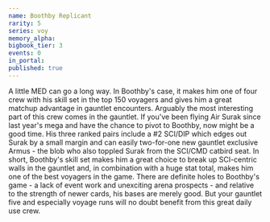 ```yaml
---
name: Boothby Replicant
rarity: 5
series: voy
memory_alpha:
bigbook_tier: 3
events: 0
in_portal:
published: true
---
```


A little MED can go a long way. In Boothby's case, it makes him one of four crew with his skill set in the top 150 voyagers and gives him a great matchup advantage in gauntlet encounters. Arguably the most interesting part of this crew comes in the gauntlet. If you've been flying Air Surak since last year's mega and have the chance to pivot to Boothby, now might be a good time. His three ranked pairs include a #2 SCI/DIP which edges out Surak by a small margin and can easily two-for-one new gauntlet exclusive Armus - the blob who also toppled Surak from the SCI/CMD catbird seat.
In short, Boothby's skill set makes him a great choice to break up SCI-centric walls in the gauntlet and, in combination with a huge stat total, makes him one of the best voyagers in the game. There are definite holes to Boothby's game - a lack of event work and unexciting arena prospects - and relative to the strength of newer cards, his bases are merely good. But your gauntlet five and especially voyage runs will no doubt benefit from this great daily use crew.
